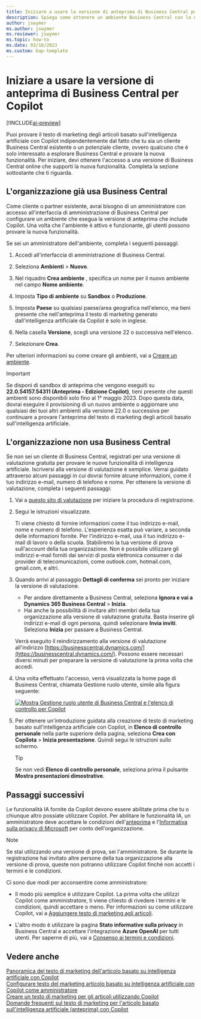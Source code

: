 ```yaml
---
title: Iniziare a usare la versione di anteprima di Business Central per Copilot
description: Spiega come ottenere un ambiente Business Central con la nuova funzionalità IA per la generazione di suggerimenti di testo per le descrizioni di articoli/prodotti.
author: jswymer
ms.author: jswymer
ms.reviewer: jswymer
ms.topic: how-to
ms.date: 03/16/2023
ms.custom: bap-template
---
```


# Iniziare a usare la versione di anteprima di Business Central per Copilot

[!INCLUDE[ai-preview](includes/ai-preview.md)]

Puoi provare il testo di marketing degli articoli basato sull'intelligenza artificiale con Copilot indipendentemente dal fatto che tu sia un cliente Business Central esistente o un potenziale cliente, ovvero qualcuno che è solo interessato a esplorare Business Central e provare la nuova funzionalità. Per iniziare, devi ottenere l'accesso a una versione di Business Central online che supporti la nuova funzionalità. Completa la sezione sottostante che ti riguarda.

## L'organizzazione già usa Business Central

Come cliente o partner esistente, avrai bisogno di un amministratore con accesso all'interfaccia di amministrazione di Business Central per configurare un ambiente che esegua la versione di anteprima che include Copilot. Una volta che l'ambiente è attivo e funzionante, gli utenti possono provare la nuova funzionalità.

Se sei un amministratore dell'ambiente, completa i seguenti passaggi:

1. Accedi all'interfaccia di amministrazione di Business Central.
2. Seleziona **Ambienti** > **Nuovo**.
3. Nel riquadro **Crea ambiente** , specifica un nome per il nuovo ambiente nel campo **Nome ambiente**.
4. Imposta **Tipo di ambiente** su **Sandbox** o **Produzione**.
5. Imposta **Paese** su qualsiasi paese/area geografica nell'elenco, ma tieni presente che nell'anteprima il testo di marketing generato dall'intelligenza artificiale da Copilot è solo in inglese.
6. Nella casella **Versione**, scegli una versione 22 o successiva nell'elenco.

   <!--
   > [!IMPORTANT]
   > You must use **22.0.54157.54311 (Preview - Copilot edition)** to experience Copilot.
   -->
7. Selezionare **Crea**.  

Per ulteriori informazioni su come creare gli ambienti, vai a [Creare un ambiente](/dynamics365/business-central/dev-itpro/administration/tenant-admin-center-environments#create-a-new-environment).

> [!IMPORTANT]
> Se disponi di sandbox di anteprima che vengono eseguiti su **22.0.54157.54311 (Anteprima - Edizione Copilot)**, tieni presente che questi ambienti sono disponibili solo fino al 1° maggio 2023. Dopo questa data, dovrai eseguire il provisioning di un nuovo ambiente o aggiornare uno qualsiasi dei tuoi altri ambienti alla versione 22.0 o successiva per continuare a provare l'anteprima del testo di marketing degli articoli basato sull'intelligenza artificiale.

## L'organizzazione non usa Business Central

Se non sei un cliente di Business Central, registrati per una versione di valutazione gratuita per provare le nuove funzionalità di intelligenza artificiale. Iscriversi alla versione di valutazione è semplice. Verrai guidato attraverso alcuni passaggi in cui dovrai fornire alcune informazioni, come il tuo indirizzo e-mail, numero di telefono e nome. Per ottenere la versione di valutazione, completa i seguenti passaggi:

1. Vai a [questo sito di valutazione](https://go.microsoft.com/fwlink/?linkid=2227167) per iniziare la procedura di registrazione.
2. Segui le istruzioni visualizzate.

   Ti viene chiesto di fornire informazioni come il tuo indirizzo e-mail, nome e numero di telefono. L'esperienza esatta può variare, a seconda delle informazioni fornite. <!--But here are a couple important points to be aware of as you run through the sign-up process:--> Per l'indirizzo e-mail, usa il tuo indirizzo e-mail di lavoro o della scuola. Stabiliremo la tua versione di prova sull'account della tua organizzazione. Non è possibile utilizzare gli indirizzi e-mail forniti dai servizi di posta elettronica consumer o dai provider di telecomunicazioni, come outlook.com, hotmail.com, gmail.com, e altri.
   
   <!-- When you get to the option for **Country or region** be sure to set this **United States**.

      > [!IMPORTANT]
      > You must set **Country or region** to **United States**; otherwise the AI-powered item marketing text with Copilot won't be available in Business Central.  -->
3. Quando arrivi al passaggio **Dettagli di conferma** sei pronto per iniziare la versione di valutazione.

   - Per andare direttamente a Business Central, seleziona **Ignora e vai a Dynamics 365 Business Central** > **Inizia**.
   - Hai anche la possibilità di invitare altri membri della tua organizzazione alla versione di valutazione gratuita. Basta inserire gli indirizzi e-mail di ogni persona, quindi selezionare **Invia inviti**. Seleziona **Inizia** per passare a Business Central.  

   Verrà eseguito il reindirizzamento alla versione di valutazione all'indirizzo [https://businesscentral.dynamics.com/](https://businesscentral.dynamics.com/). Possono essere necessari diversi minuti per preparare la versione di valutazione la prima volta che accedi.

<!--
1. On the **Let's get you started** step, enter your work or school email address, then select **Next**.

   Use your work or school email address. We'll establish your trial on your organization's account. You can't use email addresses provided by consumer email services or telecommunication providers, such as outlook.com, hotmail.com, gmail.com, and others.
3. When asked what kind of email you have, select **I got it from my organization** > **Next**.
4. On the **Create your account** step, you provide information that will help use set up a trial version of Business Central that you can sign in to.

   1. Provide a telephone number that we can use to send you a verification code. Enter a country code and number that isn't VoIP or toll free.
   2. Choose how you want us to send the verification code:
      - Select **Text me** to get the verification code in a text message.
      - Select **Call me** to get the code in a voice message.
   3. Select **Send verification code**. 
   4. When you get the code, type it in the **Enter your verification code** box, then select **Verify**.

      Once you're verified, we'll send you an email with another verification code that you'll use in the next step to complete creating your account.
   5. Fill in your first and last name.
   6. Set **Country or region** to **United States**.

      > [!IMPORTANT]
      > You must set **Country or region** to **United States**; otherwise the AI-powered item marketing text with Copilot won't be available in Business Central.  

   7. Enter a valid phone umber in the **Business telephone number** box.
   8. In the **Create password** and **Confirm password** boxes, enter a password that you want to use to sign in to Business Central. The password must at least eight characters and include at least one number, an uppercase letter, and a lower case letter.
   9. In the **Verification code** box, enter the verification code we sent you in an email, then select **Next**.
   10. When you get a prompt that your account is successfully created, select **Sign in**.
-->

4. Una volta effettuato l'accesso, verrà visualizzata la home page di Business Central, chiamata Gestione ruolo utente, simile alla figura seguente:

   [![Mostra Gestione ruolo utente di Business Central e l'elenco di controllo per Copilot](media/copilot-checklist.png)](media/copilot-checklist.png#lightbox)

5. Per ottenere un'introduzione guidata alla creazione di testo di marketing basato sull'intelligenza artificiale con Copilot, in **Elenco di controllo personale** nella parte superiore della pagina, seleziona **Crea con Copilota** > **Inizia presentazione**. Quindi segui le istruzioni sullo schermo.

   > [!TIP]
   > Se non vedi **Elenco di controllo personale**, seleziona prima il pulsante **Mostra presentazioni dimostrative**.

## Passaggi successivi

Le funzionalità IA fornite da Copilot devono essere abilitate prima che tu o chiunque altro possiate utilizzare Copilot. Per abilitare le funzionalità IA, un amministratore deve accettare le condizioni dell'[anteprima](https://dynamics.microsoft.com/legaldocs/supp-dynamics365-preview/) e l'[Informativa sulla privacy di Microsoft](https://go.microsoft.com/fwlink/?LinkId=521839) per conto dell'organizzazione.

> [!NOTE]
> Se stai utilizzando una versione di prova, sei l'amministratore. Se durante la registrazione hai invitato altre persone della tua organizzazione alla versione di prova, queste non potranno utilizzare Copilot finché non accetti i termini e le condizioni.

Ci sono due modi per acconsentire come amministratore:

- Il modo più semplice è utilizzare Copilot. La prima volta che utilizzi Copilot come amministratore, ti viene chiesto di rivedere i termini e le condizioni, quindi accettare o meno. Per informazioni su come utilizzare Copilot, vai a [Aggiungere testo di marketing agli articoli](item-marketing-text.md).  

- L'altro modo è utilizzare la pagina **Stato informative sulla privacy** in Business Central e accettare l'integrazione **Azure OpenAI** per tutti utenti. Per saperne di più, vai a [Consenso ai termini e condizioni](enable-ai.md#consent-to-or-reject-preview-and-privacy-terms-and-conditions-for-all-users).

## Vedere anche

[Panoramica del testo di marketing dell'articolo basato su intelligenza artificiale con Copilot](ai-overview.md)  
[Configurare testo del marketing articolo basato su intelligenza artificiale con Copilot come amministratore](enable-ai.md)  
[Creare un testo di marketing per gli articoli utilizzando Copilot](item-marketing-text.md)  
[Domande frequenti sul testo di marketing per l'articolo basato sull'intelligenza artificiale (anteprima) con Copilot](ai-faq.md)  